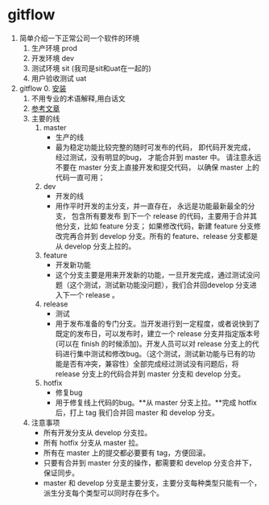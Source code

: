 # gitflow
 
 1. 简单介绍一下正常公司一个软件的环境
    1. 生产环境 prod
    2. 开发环境 dev
    3. 测试环境 sit (我司是sit和uat在一起的)
    4. 用户验收测试 uat 
 2. gitflow
    0. [安装](https://www.jianshu.com/p/714ba65e0e65)
    1. 不用专业的术语解释,用白话文
    2. [参考文章](https://blog.csdn.net/aaaaaaliang/article/details/79451598)
    3. 主要的线
        1. master
            * 生产的线
            * 最为稳定功能比较完整的随时可发布的代码，
                即代码开发完成，经过测试，没有明显的bug，
                才能合并到 master 中。
                请注意永远不要在 master 分支上直接开发和提交代码，
                以确保 master 上的代码一直可用；
        2. dev
            * 开发的线
            * 用作平时开发的主分支，并一直存在，
                永远是功能最新最全的分支，
                包含所有要发布 到下一个 release 的代码，主要用于合并其他分支，比如 feature 分支； 如果修改代码，新建 feature 分支修改完再合并到 develop 分支。所有的 feature、release 分支都是从 develop 分支上拉的。
        3. feature
            * 开发新功能
            * 这个分支主要是用来开发新的功能，一旦开发完成，通过测试没问题（这个测试，测试新功能没问题），我们合并回develop 分支进入下一个 release 。
        4. release
            * 测试
            * 用于发布准备的专门分支。当开发进行到一定程度，或者说快到了既定的发布日，可以发布时，建立一个 release 分支并指定版本号(可以在 finish 的时候添加)。开发人员可以对 release 分支上的代码进行集中测试和修改bug。（这个测试，测试新功能与已有的功能是否有冲突，兼容性）全部完成经过测试没有问题后，将 release 分支上的代码合并到 master 分支和 develop 分支。
        5. hotfix
            * 修复bug
            * 用于修复线上代码的bug。**从 master 分支上拉。**完成 hotfix 后，打上 tag 我们合并回 master 和 develop 分支。
    4. 注意事项
        * 所有开发分支从 develop 分支拉。
        * 所有 hotfix 分支从 master 拉。 
        * 所有在 master 上的提交都必要要有 tag，方便回滚。
        * 只要有合并到 master 分支的操作，都需要和 develop 分支合并下，保证同步。 
        * master 和 develop 分支是主要分支，主要分支每种类型只能有一个，派生分支每个类型可以同时存在多个。      